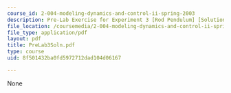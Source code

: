 ```yaml
---
course_id: 2-004-modeling-dynamics-and-control-ii-spring-2003
description: Pre-Lab Exercise for Experiment 3 [Rod Pendulum] [Solutions]
file_location: /coursemedia/2-004-modeling-dynamics-and-control-ii-spring-2003/8f501432ba0fd5972712dad104d06167_PreLab3Soln.pdf
file_type: application/pdf
layout: pdf
title: PreLab3Soln.pdf
type: course
uid: 8f501432ba0fd5972712dad104d06167

---
```

None
